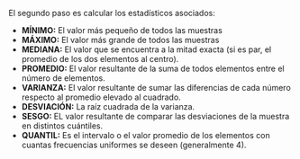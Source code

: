 El segundo paso es calcular los estadísticos asociados:

* **MÍNIMO:** El valor más pequeño de todos las muestras
* **MÁXIMO:** El valor más grande de todos las muestras
* **MEDIANA:** El valor que se encuentra a la mitad exacta (si es par, el promedio de los dos elementos al centro).
* **PROMEDIO:** El valor resultante de la suma de todos elementos entre el número de elementos.
* **VARIANZA:** El valor resultante de sumar las diferencias de cada número respecto al promedio elevado al cuadrado.
* **DESVIACIÓN:** La raíz cuadrada de la varianza.
* **SESGO:** EL valor resultante de comparar las desviaciones de la muestra en distintos cuántiles.
* **QUANTIL:** Es el intervalo o el valor promedio de los elementos con cuantas frecuencias uniformes se deseen (generalmente 4).